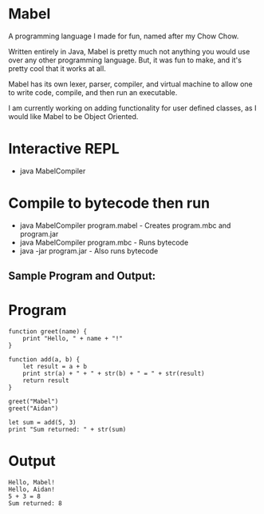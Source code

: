 # Mabel
A programming language I made for fun, named after my Chow Chow.

Written entirely in Java, Mabel is pretty much not anything you would use over any other programming language.
But, it was fun to make, and it's pretty cool that it works at all.

Mabel has its own lexer, parser, compiler, and virtual machine to allow one to write code, compile, and then run an executable.

I am currently working on adding functionality for user defined classes, as I would like Mabel to be Object Oriented.

# Interactive REPL
- java MabelCompiler
# Compile to bytecode then run
- java MabelCompiler program.mabel - Creates program.mbc and program.jar
- java MabelCompiler program.mbc - Runs bytecode
- java -jar program.jar - Also runs bytecode

## Sample Program and Output:
# Program
```
function greet(name) {
    print "Hello, " + name + "!"
}

function add(a, b) {
    let result = a + b
    print str(a) + " + " + str(b) + " = " + str(result)
    return result
}

greet("Mabel")
greet("Aidan")

let sum = add(5, 3)
print "Sum returned: " + str(sum)
```

# Output
```
Hello, Mabel!
Hello, Aidan!
5 + 3 = 8
Sum returned: 8
```
